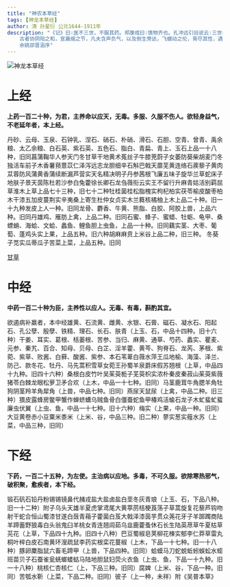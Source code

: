 ```yaml
---
title: "神农本草经"
tags: [神龙本草经]
author: 清 孙星衍 公元1644-1911年
description: "《记》曰∶医不三世，不服其药。郑康成曰∶慎物齐也。孔冲远引旧说云∶三世者，一曰《黄帝针灸》，二曰《神农本草》，三曰《素女脉诀》。康成《周礼注》亦曰∶五药，草、木、虫、石、谷也。其治合之齐，则存乎神农子仪之术，是《礼记》注所谓慎物齐者，犹言治合之齐，指本草诸书而言也。冲远既引旧说，复疑其非郑义过矣。《汉书》引本草方术而《艺文志》缺载，贾公彦引《中经簿》，有《子仪本草经》一卷，不言出于神农。至隋《经籍志》，始载《神农本草经》三卷，与今分上、中、下三品者相合，当属汉以来旧本。《隋志》又载雷公《本草集注》四卷，《蔡邕本草》七卷，今俱不传。自《别录》以后，累有损益升降，随时条记，或传合本文，不相别白。据陆元朗《经典释文》所引，则经文与名医所附益者，合并为一，其来旧矣。孙君伯渊偕其从子因《大观本草》黑白字书，厘正《神农本经》三卷，又据《太平御览》引《经》云∶生山谷生川泽者，定为本文，其有预章、朱崖、常山、奉高，郡县名者，定为后人羼入。释《本草》者，以吴普本为最古，散见于诸书征引者，缀集之以补《大观》本所未备，疏通古义，系以考证，非澹雅之才，沉郁之思，未易为此也。
    古者协阴阳之和，宣羸缩之节，凡夫含声负气，以及倒生旁达，飞蠕动之伦，胥尽其性，遇物能名，以达于利用，生生之具，儒者宜致思焉。《淮南王书》曰∶地黄主属骨，而甘草主生肉之药也。又曰∶大戟去水，葶苈愈张，用之不节，乃反为病。《论衡》曰∶治风用风，治热用热，治边用蜜丹；《潜夫论》曰∶治疾当真人参，反得支罗服；当得麦门冬，反蒸横麦，已而不识真，合而服之，病以浸剧。斯皆神农之绪言，惟其赡涉者博，故引类比方，悉符药论。后儒或忽为方技家言，渔猎所及，又是末师而非往古，甚至经典所载鸟兽草木，亦辗转而昧其名，不已慎乎！《后汉书·华佗传》∶吴普从佗学，依准佗疗，多所全济，佗以五禽之戏别传。又载魏明帝使普为禽戏，普以其法语诸医，疑其方术相传，别有奇文异数。今观普所释本草，则神农、黄帝、岐伯、雷公、桐君、医和、扁鹊，以及后代名医之说，靡不赅载，则其多所全济，由于稽考之勤，比验之密，而非必别有其奇文异数。信乎！非读三世书者，不可服其药也。世俗所传，黄帝、神农、扁鹊之书，多为后人窜易，余愿得夫闳览博物者为之是正也。因孙君伯仲校定《本草》，而发其端。至其书考证精审
    余姚邵晋涵序"
---
```

![神龙本草经](/tcm/assets/images/posts/神龙本草经/神龙本草经.jpeg)

# 上经

​    **上药一百二十种，为君，主养命以应天，无毒。多服、久服不伤人。欲轻身益气，不老延年者，本上经。**

丹砂、云母、玉泉、石钟乳、涅石、硝石、朴硝、滑石、石胆、空青、曾青、禹余粮、太乙余粮、白石英、紫石英、五色石、脂白、青扁、青上、玉石上品一十八种，旧同菖蒲鞠华人参天门冬甘草干地黄术菟丝子牛膝茺蔚子女萎防葵柴胡麦门冬独活车前子木香薯蓣薏苡仁泽泻远志龙胆细辛石斛巴戟天蘼芜黄连络石蒺藜子黄肉苁蓉防风蒲黄香蒲续断漏芦营实天名精决明子丹参茜根飞廉五味子旋华兰草蛇床子地肤子景天茵陈杜若沙参白兔藿徐长卿石龙刍薇衔云实王不留行升麻青姑活别羁屈草淮木上草上品七十三种，旧七十二种牡桂菌桂松脂槐实枸杞柏实茯苓榆皮酸枣柏木干漆五加皮蔓荆实辛夷桑上寄生杜仲女贞实木兰蕤核橘柚上木上品二十种。旧一十九种发皮上人一种。旧同龙骨、麝香、牛黄、熊脂、白胶、阿胶上兽，上品六种。旧同丹雄鸡、雁肪上禽，上品二种。旧同石蜜、蜂子、蜜蜡、牡蛎、龟甲、桑螵蛸、海蛤、文蛤、蠡鱼、鲤鱼胆上虫鱼，上品一十种。旧同藕实茎、大枣、葡萄、蓬鸡头实上果，上品五种。旧六种胡麻麻贲上米谷上品二种，旧三种。
    冬葵子苋实瓜蒂瓜子苦菜上菜，上品五种。旧同





[甘草](https://sangys.github.io/tcm-notes/%E7%94%98%E8%8D%89.html)





# 中经

​    **中药一百二十种为臣，主养性以应人。无毒、有毒，斟酌其宜。**

​    欲遏病补羸者，本中经雄黄、石流黄、雌黄、水银、石膏、磁石、凝水石、阳起石、孔公孽、殷孽、铁精、理石、长石、肤青（上玉、石，中品十四种。旧十六种）干姜、耳实、葛根、栝蒌根、苦参、当归、麻黄、通草、芍药、蠡实、瞿麦、元参、秦艽、百合、知母、贝母、白芷、淫羊藿、黄芩、狗脊石、龙芮、茅根、紫菀、紫草、败酱、白藓、酸酱、紫参、本石苇萆白薇水萍王瓜地榆、海藻、泽兰、防己、款冬花、牡丹、马先蒿积雪草女菀王孙蜀羊泉爵床假苏翘根（上草，中品四十九种。旧四十六种）桑根白皮竹叶吴茱萸栀子芜萸枳实浓朴秦皮秦菽山茱萸紫薇猪苓白棘龙眼松萝卫矛合欢（上木，中品一十七种。旧同）马茎鹿茸牛角腮羊角牡狗阴茎羚羊角犀角（上兽，中品七种。旧同）燕尿天鼠尿（上禽，中品二种。旧三种）猥皮露蜂房鳖甲蟹作蝉蛴螬乌贼鱼骨白僵蚕蛇鱼甲椿鸡活蝓石龙子木虻蜚虻蜚廉虫伏翼（上虫、鱼，中品一十七种。旧十六种）梅实（上果，中品一种。旧同）大豆黄卷赤小豆粟米黍米（上米、谷，中品三种。旧二种）蓼实葱实薤水苏（上菜，中品三种，旧同）
​	

# 下经

​    **下药，一百二十五种，为左使。主治病以应地。多毒，不可久服。欲除寒热邪气，破积聚，愈疾者，本下经。**


锻石矾石铅丹粉锡锡镜鼻代赭戎盐大盐卤盐白垩冬灰青琅（上玉、石，下品八种。旧一十二种）附子乌头天雄半夏虎掌鸢尾大黄葶苈桔梗莨荡子草蒿旋复花藜芦钩吻射干蛇合恒山蜀漆甘遂白蔹青葙子藿菌白芨大戟泽漆茵芋贯众荛花牙子羊踯躅商陆羊蹄蓄野狼毒白头翁鬼臼羊桃女青连翘闾茹乌韭鹿藿蚤休石长生陆英荩草牛夏枯草芫花（上草，下品四十九种。旧四十八种）巴豆蜀椒皂荚柳花楝实郁李仁莽草雷丸桐叶梓白皮石南黄环溲疏鼠李药实根栾花蔓椒（上木，下品一十七种。旧一十八种）豚卵麇脂鼠六畜毛蹄甲（上兽，下品四种。旧同）蛤蟆马刀蛇蜕蚯蚓蜈蚣水蛭班苗贝子石蚕雀瓮蜣螂蝼蛄马陆地胆鼠妇荧火衣鱼（上虫、鱼，下品一十九种。旧一十八种）桃核仁杏核仁（上，下品三种。旧同）腐婢（上米、谷，下品一种。旧同）苦瓠水靳（上菜，下品二种。旧同）彼子（上一种，未祥）附《吴普本草》
